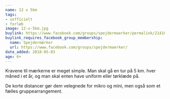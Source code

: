 ```yaml
---
name: 12 x 5km
tags:
- uofficielt
- forløb
image: 12-x-5km.jpg
buylink: https://www.facebook.com/groups/spejdermaerker/permalink/2141069462791758/
buylink_requires_facebook_group_membership:
  name: Spejdermærker
  url: https://www.facebook.com/groups/spejdermaerker/
date_added: 2018-05-03
age: 6+
---
```

Kravene til mærkerne er meget simple. Man skal gå en tur på 5 km. hver måned i et år, og man skal enten have uniform eller tørklæde på.

De korte distancer gør dem velegnede for mikro og mini, men også som et fælles gruppearrangement.
